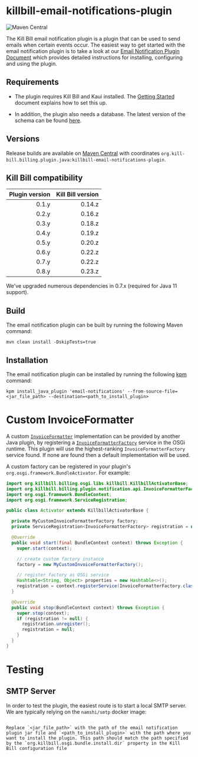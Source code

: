# killbill-email-notifications-plugin
![Maven Central](https://img.shields.io/maven-central/v/org.kill-bill.billing.plugin.java/killbill-email-notifications-plugin?color=blue&label=Maven%20Central)

The Kill Bill email notification plugin is a plugin that can be used to send emails when certain events occur. The easiest way to get started with the email notification plugin is to take a look at our [Email Notification Plugin Document](https://docs.killbill.io/latest/email-notification-plugin.html) which provides detailed instructions for installing, configuring and using the plugin.

## Requirements

- The plugin requires Kill Bill and Kaui installed. The [Getting Started](https://docs.killbill.io/latest/getting_started.htm) document explains how to set this up.

- In addition, the plugin also needs a database. The latest version of the schema can be found [here](https://github.com/killbill/killbill-email-notifications-plugin/blob/master/src/main/resources/ddl.sql).

## Versions

Release builds are available on [Maven Central](http://search.maven.org/#search%7Cga%7C1%7Cg%3A%22org.kill-bill.billing.plugin.java%22%20AND%20a%3A%22killbill-email-notifications-plugin%22) with coordinates `org.kill-bill.billing.plugin.java:killbill-email-notifications-plugin`.


Kill Bill compatibility
-----------------------

| Plugin version | Kill Bill version |
|---------------:|------------------:|
|          0.1.y |            0.14.z |
|          0.2.y |            0.16.z |
|          0.3.y |            0.18.z |
|          0.4.y |            0.19.z |
|          0.5.y |            0.20.z |
|          0.6.y |            0.22.z |
|          0.7.y |            0.22.z |
|          0.8.y |            0.23.z |

We've upgraded numerous dependencies in 0.7.x (required for Java 11 support).

## Build

The email notification plugin can be built by running the following Maven command:

```
mvn clean install -DskipTests=true
```

## Installation

The email notification plugin can be installed by running the following [kpm](https://github.com/killbill/killbill-cloud/blob/master/kpm) command:

```
kpm install_java_plugin 'email-notifications' --from-source-file=<jar_file_path> --destination=<path_to_install_plugin>
```

# Custom InvoiceFormatter

A custom [`InvoiceFormatter`](https://github.com/killbill/killbill-api/blob/master/src/main/java/org/killbill/billing/invoice/api/formatters/InvoiceFormatter.java)
implementation can be provided by another Java plugin, by registering a
[`InvoiceFormatterFactory`](src/main/java/org/killbill/billing/plugin/notification/api/InvoiceFormatterFactory.java)
service in the OSGi runtime.  This plugin will use the highest-ranking `InvoiceFormatterFactory`
service found. If none are found then a default implementation will be used.

A custom factory can be registered in your plugin's `org.osgi.framework.BundleActivator`. For
example:

```java
import org.killbill.billing.osgi.libs.killbill.KillbillActivatorBase;
import org.killbill.billing.plugin.notification.api.InvoiceFormatterFactory;
import org.osgi.framework.BundleContext;
import org.osgi.framework.ServiceRegistration;

public class Activator extends KillbillActivatorBase {

  private MyCustomInvoiceFormatterFactory factory;
  private ServiceRegistration<InvoiceFormatterFactory> registration = null;

  @Override
  public void start(final BundleContext context) throws Exception {
    super.start(context);

    // create custom factory instance
    factory = new MyCustomInvoiceFormatterFactory();

    // register factory as OSGi service
    Hashtable<String, Object> properties = new Hashtable<>();
    registration = context.registerService(InvoiceFormatterFactory.class, factory, properties);
  }

  @Override
  public void stop(BundleContext context) throws Exception {
    super.stop(context);
    if (registration != null) {
      registration.unregister();
      registration = null;
    }
  }
}
```

# Testing

## SMTP Server

In order to test the plugin, the easiest route is to start a local SMTP server. We are typically relying on the `namshi/smtp` docker image:

```

Replace `<jar_file_path>` with the path of the email notification plugin jar file and `<path_to_install_plugin>` with the path where you want to install the plugin. This path should match the path specified by the `org.killbill.osgi.bundle.install.dir` property in the Kill Bill configuration file
